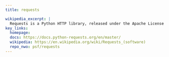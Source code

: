 ```yaml
---
title: requests

wikipedia_excerpt: |
  Requests is a Python HTTP library, released under the Apache License 2.0. The goal of the project is to make HTTP requests simpler and more human-friendly.
key_links:
  homepage: 
  docs: https://docs.python-requests.org/en/master/
  wikipedia: https://en.wikipedia.org/wiki/Requests_(software)
  repo_nwo: psf/requests
---
```


